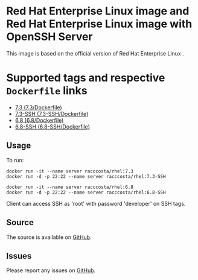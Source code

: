 # Red Hat Enterprise Linux image and Red Hat Enterprise Linux image with OpenSSH Server

This image is based on the official version of Red Hat Enterprise Linux .


# Supported tags and respective `Dockerfile` links

-	[7.3 (7.3/Dockerfile)](https://github.com/racc-costa/dockerfiles/blob/master/rhel/Dockerfile73)
-	[7.3-SSH (7.3-SSH/Dockerfile)](https://github.com/racc-costa/dockerfiles/blob/master/rhel/Dockerfile73-SSH)
-	[6.8 (6.8/Dockerfile)](https://github.com/racc-costa/dockerfiles/blob/master/rhel/Dockerfile68)
-	[6.8-SSH (6.8-SSH/Dockerfile)](https://github.com/racc-costa/dockerfiles/blob/master/rhel/Dockerfile68-SSH)


## Usage

To run:

	docker run -it --name server racccosta/rhel:7.3
	docker run -d -p 22:22 --name server racccosta/rhel:7.3-SSH

	docker run -it --name server racccosta/rhel:6.8
	docker run -d -p 22:22 --name server racccosta/rhel:6.8-SSH

Client can access SSH as 'root' with password 'developer' on SSH tags.


## Source

The source is available on [GitHub](https://github.com/racc-costa/dockerfiles/tree/master/rhel).


## Issues

Please report any issues on [GitHub](https://github.com/racc-costa/dockerfiles/issues).
